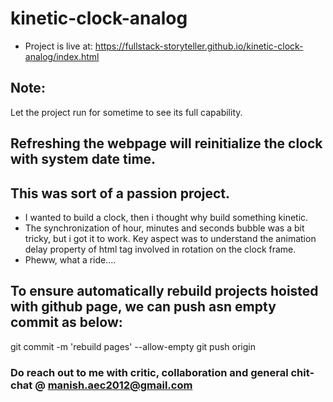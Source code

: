 # kinetic-clock-analog

* Project is live at:
https://fullstack-storyteller.github.io/kinetic-clock-analog/index.html

## Note:
Let the project run for sometime to see its full capability.

## Refreshing the webpage will reinitialize the clock with system date time.

## This was sort of a passion project.
* I wanted to build a clock, then i thought why build something kinetic.
* The synchronization of hour, minutes and seconds bubble was a bit tricky, but i got it to work. Key aspect was to understand the animation delay property of html tag involved in rotation on the clock frame.
* Pheww, what a ride....

## To ensure automatically rebuild projects hoisted with github page, we can push asn empty commit as below:
git commit -m 'rebuild pages' --allow-empty
git push origin <branch-name>
  
### Do reach out to me with critic, collaboration and general chit-chat @ manish.aec2012@gmail.com

